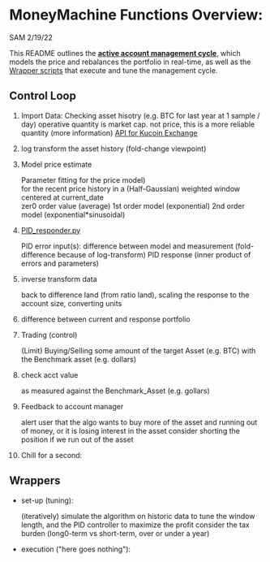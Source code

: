 # MoneyMachine Functions Overview:
SAM 2/19/22

This README outlines the [**active account management cycle**](#Control-Loop), which models the price and rebalances the portfolio in real-time, as well as the [Wrapper scripts](#Wrappers) that execute and tune the management cycle.

## Control Loop
1. Import Data:
     Checking asset hisotry (e.g. BTC for last year at 1 sample / day)
         operative quantity is market cap. not price, this is a more reliable quantity (more information)
         [API for Kucoin Exchange](https://algotrading101.com/learn/kucoin-api-guide/)
   
2. log transform the asset history (fold-change viewpoint)
   
3. Model price estimate</li>
      Parameter fitting for the price model)    
      for the recent price history in a 
      (Half-Gaussian) weighted window centered at current_date    
         zer0 order value (average)
         1st order model (exponential)
         2nd order model (exponential*sinusoidal)
   
4. [PID_responder.py](/main/functions/PID_responder.py)
      
      PID error input(s): 
         difference between model and measurement (fold-difference because of log-transform)
      PID response 
         (inner product of errors and parameters)

5. inverse transform data</li>
      back to difference land (from ratio land), scaling the response to the account size, converting units
   
6. difference between current and response portfolio</li>

7. Trading (control)</li>
      (Limit) Buying/Selling 
         some amount of the target Asset (e.g. BTC) with the Benchmark asset (e.g. dollars)
   
8. check acct value</li>
      as measured against the Benchmark_Asset (e.g. gollars)

9. Feedback to account manager</li>
      alert user that the algo wants to buy more of the asset and running out of money, or it is losing interest in the asset
      consider shorting the position if we run out of the asset

10. Chill for a second:</li>

## Wrappers

- set-up (tuning):</li>
      (iteratively) simulate the algorithm on historic data to tune the window length, and the PID controller to maximize the profit
      consider the tax burden (long0-term vs short-term, over or under a year)

- execution ("here goes nothing"):</li>
